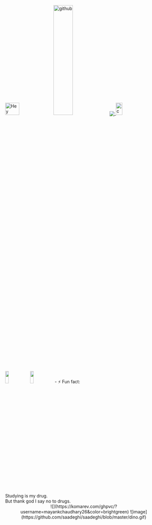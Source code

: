 <img src="https://cdn.dribbble.com/users/4770/screenshots/300576/attachments/12205/hey-1.png" alt="Hey" width="30%" height="10%">
<img src="https://media.giphy.com/media/du3J3cXyzhj75IOgvA/giphy.gif" alt="github" width="35%" height="30%">


<a href="https://github.com/muskanrani/github-readme-stats">
  <img align="center" src="https://github-readme-stats.vercel.app/api/top-langs/?username=muskanrani&layout=compact" />
</a>

<img src="https://i1.wp.com/slfgchurch.com/wp-content/uploads/2019/08/lets-connect-1.png?ssl=1" alt="connect" width="20%" height="10%">
<a href="https://www.hackerrank.com/Muskan_Rani">
      <img src="https://additionalknowledge.files.wordpress.com/2017/12/hackerrank.png?w=600" height="10%" ; width="15%" ;></img></a>
<a href="https://www.linkedin.com/in/muskan-rani-980553188/">
  <img src="https://logos-world.net/wp-content/uploads/2020/04/Linkedin-Logo-2011%E2%80%932019.png" height="10%" ; width="15%" ; margin-left:20px;></img></a>
- ⚡ Fun fact: 
        <br>    Studying is my drug.
     <br>  But thank god I say no to drugs.<div align='center'>
        ![](https://komarev.com/ghpvc/?username=mayankchaudhary26&color=brightgreen)
![image](https://github.com/saadeghi/saadeghi/blob/master/dino.gif)
